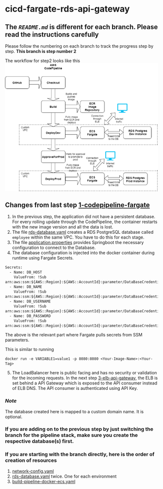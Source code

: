 # cicd-fargate-rds-api-gateway

## The *`README.md`* is different for each branch. Please read the instructions carefully

Please follow the numbering on each branch to track the progress step by step.
**This branch is step number 2**

The workflow for step2 looks like this
![alt text](./Application_Flow.png "Application flow")

## Changes from last step [1-codepipeline-fargate](https://github.com/S-Polimetla/cicd-fargate-rds-api-gateway/tree/1-codepipeline-fargate)

1. In the previous step, the application did not have a persistent database. For every rolling update through the CodePipeline, the container restarts with the new image version and all the data is lost.
2. The file [rds-database.yaml](./cloudformation-generic/rds-database.yaml) creates a RDS PostgreSQL database called `employee` within the same VPC. You have to do this for each stage.
3. The file [application.properties](./src/main/resources/application.properties) provides Springboot the necessary configuration to connect to the Database.
4. The database configuration is injected into the docker container during runtime using Fargate Secrets.

````
Secrets:
  - Name: DB_HOST
    ValueFrom: !Sub arn:aws:ssm:${AWS::Region}:${AWS::AccountId}:parameter/DataBaseCredentials/${Stage}/host
  - Name: DB_NAME
    ValueFrom: !Sub arn:aws:ssm:${AWS::Region}:${AWS::AccountId}:parameter/DataBaseCredentials/${Stage}/dbname
  - Name: DB_USERNAME
    ValueFrom: !Sub arn:aws:ssm:${AWS::Region}:${AWS::AccountId}:parameter/DataBaseCredentials/${Stage}/username
  - Name: DB_PASSWORD
    ValueFrom: !Sub arn:aws:ssm:${AWS::Region}:${AWS::AccountId}:parameter/DataBaseCredentials/${Stage}/password
````

The above is the relevant part where Fargate pulls secrets from SSM parameters.

This is similar to running
````
docker run -e VARIABLE1=value1 -p 8080:8080 <Your-Image-Name>:<Your-Tag>
````
5. The LoadBalancer here is public facing and has no security or validation for the incoming requests.  In the next step [3-elb-api-gateway](https://github.com/S-Polimetla/cicd-fargate-rds-api-gateway/tree/3-fargate-api-gateway), the ELB is set behind a API Gateway which is exposed to the API consumer instead of ELB DNS. The API consumer is authenticated using API Key.

### _Note_
The database created here is mapped to a custom domain name.  It is optional.

### If you are adding on to the previous step by just switching the branch for the pipeline stack, make sure you create the respective database(s) first. 

### If you are starting with the branch directly, here is the order of creation of resources

1. [network-config.yaml](./cloudformation-generic/network-config.yaml)
2. [rds-database.yaml](./cloudformation-generic/rds-database.yaml) twice. One for each environment
3. [build-pipeline-docker-ecs.yaml](./cloudformation-generic/build-pipeline-docker-ecs.yaml)